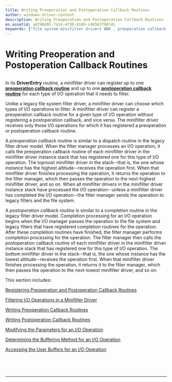 ```yaml
---
title: Writing Preoperation and Postoperation Callback Routines
author: windows-driver-content
description: Writing Preoperation and Postoperation Callback Routines
ms.assetid: ad706d01-7a14-4730-8189-c465637987dc
keywords: ["file system minifilter drivers WDK , preoperation callback routine", "minifilter drivers WDK , preoperation callback routine", "preoperation callback routines WDK file system minifilter , about preoperation callback routines", "postoperation callback routines WDK file system minifilter , about postoperation callback routines", "file system minifilter drivers WDK , postoperation callback routines", "minifilter drivers WDK , postoperation callback routines", "preoperation callback routines WDK file system minifilter", "postoperation callback routines WDK file system minifilter", "I/O WDK file systems", "callback routines WDK file system", "filtering I/O operations WDK file system minifilter"]
---
```


# Writing Preoperation and Postoperation Callback Routines


## <span id="ddk_writing_preoperation_and_postoperation_callback_routines_if"></span><span id="DDK_WRITING_PREOPERATION_AND_POSTOPERATION_CALLBACK_ROUTINES_IF"></span>


In its **DriverEntry** routine, a minifilter driver can register up to one [**preoperation callback routine**](https://msdn.microsoft.com/library/windows/hardware/ff551109) and up to one [**postoperation callback routine**](https://msdn.microsoft.com/library/windows/hardware/ff551107) for each type of I/O operation that it needs to filter.

Unlike a legacy file system filter driver, a minifilter driver can choose which types of I/O operations to filter. A minifilter driver can register a preoperation callback routine for a given type of I/O operation without registering a postoperation callback, and vice versa. The minifilter driver receives only those I/O operations for which it has registered a preoperation or postoperation callback routine.

A *preoperation callback routine* is similar to a dispatch routine in the legacy filter driver model. When the filter manager processes an I/O operation, it calls the preoperation callback routine of each minifilter driver in the minifilter driver instance stack that has registered one for this type of I/O operation. The topmost minifilter driver in the stack--that is, the one whose instance has the highest altitude--receives the operation first. When that minifilter driver finishes processing the operation, it returns the operation to the filter manager, which then passes the operation to the next-highest minifilter driver, and so on. When all minifilter drivers in the minifilter driver instance stack have processed the I/O operation--unless a minifilter driver has completed the I/O operation--the filter manager sends the operation to legacy filters and the file system.

A *postoperation callback routine* is similar to a completion routine in the legacy filter driver model. Completion processing for an I/O operation begins when the I/O manager passes the operation to the file system and legacy filters that have registered completion routines for the operation. After these completion routines have finished, the filter manager performs completion processing for the operation. The filter manager then calls the postoperation callback routine of each minifilter driver in the minifilter driver instance stack that has registered one for this type of I/O operation. The bottom minifilter driver in the stack--that is, the one whose instance has the lowest altitude--receives the operation first. When that minifilter driver finishes processing the operation, it returns it to the filter manager, which then passes the operation to the next-lowest minifilter driver, and so on.

This section includes:

[Registering Preoperation and Postoperation Callback Routines](registering-preoperation-and-postoperation-callback-routines.md)

[Filtering I/O Operations in a Minifilter Driver](filtering-i-o-operations-in-a-minifilter-driver.md)

[Writing Preoperation Callback Routines](writing-preoperation-callback-routines.md)

[Writing Postoperation Callback Routines](writing-postoperation-callback-routines.md)

[Modifying the Parameters for an I/O Operation](modifying-the-parameters-for-an-i-o-operation.md)

[Determining the Buffering Method for an I/O Operation](determining-the-buffering-method-for-an-i-o-operation.md)

[Accessing the User Buffers for an I/O Operation](accessing-the-user-buffers-for-an-i-o-operation.md)

 

 


--------------------



